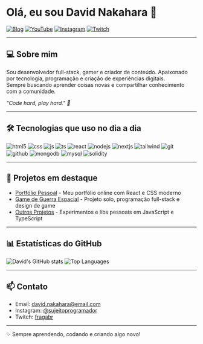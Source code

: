 # Olá, eu sou David Nakahara 👋

[![Blog](https://img.shields.io/website?label=SujeitoProgramador.com&style=for-the-badge&url=https://sujeitoprogramador.com)](https://sujeitoprogramador.com)
[![YouTube](https://img.shields.io/badge/YouTube-FF0000?style=for-the-badge&logo=youtube&logoColor=white)](https://youtube.com/c/sujeitoprogramador)
[![Instagram](https://img.shields.io/badge/Instagram-E4405F?style=for-the-badge&logo=instagram&logoColor=white)](https://instagram.com/sujeitoprogramador)
[![Twitch](https://img.shields.io/badge/Twitch-9146FF?style=for-the-badge&logo=twitch&logoColor=white)](https://twitch.tv/fragabr)

---

## 💻 Sobre mim
Sou desenvolvedor full-stack, gamer e criador de conteúdo. Apaixonado por tecnologia, programação e criação de experiências digitais.  
Sempre buscando aprender coisas novas e compartilhar conhecimento com a comunidade.

*"Code hard, play hard." 🚀*

---

## 🛠 Tecnologias que uso no dia a dia

<div style="display: inline_block">
  <img align="center" alt="html5" src="https://img.shields.io/badge/HTML5-E34F26?style=for-the-badge&logo=html5&logoColor=white" />
  <img align="center" alt="css" src="https://img.shields.io/badge/CSS3-1572B6?style=for-the-badge&logo=css3&logoColor=white" />
  <img align="center" alt="js" src="https://img.shields.io/badge/JavaScript-F7DF1E?style=for-the-badge&logo=javascript&logoColor=black" />
  <img align="center" alt="ts" src="https://img.shields.io/badge/TypeScript-007ACC?style=for-the-badge&logo=typescript&logoColor=white" />
  <img align="center" alt="react" src="https://img.shields.io/badge/React-20232A?style=for-the-badge&logo=react&logoColor=61DAFB" />
  <img align="center" alt="nodejs" src="https://img.shields.io/badge/Node.js-43853D?style=for-the-badge&logo=node.js&logoColor=white" />
  <img align="center" alt="nextjs" src="https://img.shields.io/badge/Next.js-000000?style=for-the-badge&logo=next.js&logoColor=white" />
  <img align="center" alt="tailwind" src="https://img.shields.io/badge/TailwindCSS-38BDF8?style=for-the-badge&logo=tailwind-css&logoColor=white" />
  <img align="center" alt="git" src="https://img.shields.io/badge/Git-F05032?style=for-the-badge&logo=git&logoColor=white" />
  <img align="center" alt="github" src="https://img.shields.io/badge/GitHub-181717?style=for-the-badge&logo=github&logoColor=white" />
  <img align="center" alt="mongodb" src="https://img.shields.io/badge/MongoDB-47A248?style=for-the-badge&logo=mongodb&logoColor=white" />
  <img align="center" alt="mysql" src="https://img.shields.io/badge/MySQL-4479A1?style=for-the-badge&logo=mysql&logoColor=white" />
  <img align="center" alt="solidity" src="https://img.shields.io/badge/Solidity-363636?style=for-the-badge&logo=solidity&logoColor=white" />
</div>

---

## 🚀 Projetos em destaque
- [Portfólio Pessoal](https://annextt.github.io/Portefolio/) - Meu portfólio online com React e CSS moderno  
- [Game de Guerra Espacial](#) - Projeto solo, programação full-stack e design de game  
- [Outros Projetos](#) - Experimentos e libs pessoais em JavaScript e TypeScript  

---

## 📊 Estatísticas do GitHub

![David's GitHub stats](https://github-readme-stats.vercel.app/api?username=Annexxt&show_icons=true&theme=tokyonight)
![Top Languages](https://github-readme-stats.vercel.app/api/top-langs/?username=Annexxt&layout=compact&theme=tokyonight)

---

## 📫 Contato
- Email: david.nakahara@email.com  
- Instagram: [@sujeitoprogramador](https://instagram.com/sujeitoprogramador)  
- Twitch: [fragabr](https://twitch.tv/fragabr)  

---

✨ Sempre aprendendo, codando e criando algo novo!
